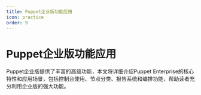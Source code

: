 ```yaml
---
title: Puppet企业版功能应用
icon: practice
order: 9
---
```


# Puppet企业版功能应用

Puppet企业版提供了丰富的高级功能，本文将详细介绍Puppet Enterprise的核心特性和应用场景，包括控制台使用、节点分类、报告系统和编排功能，帮助读者充分利用企业版的强大功能。
